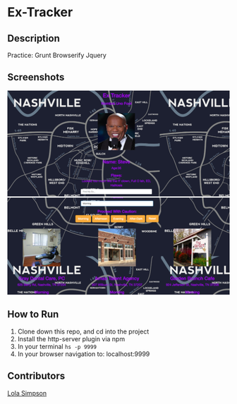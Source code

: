 # Ex-Tracker

## Description
Practice:
Grunt
Browserify
Jquery


## Screenshots
![Webpage](https://raw.githubusercontent.com/lolasimp/Ex-Tracker/master/screenshots/screenshot1.png)
![Webpage](https://raw.githubusercontent.com/lolasimp/Ex-Tracker/master/screenshots/screenshot2.png)

## How to Run
1. Clone down this repo, and cd into the project
1. Install the http-server plugin via npm
1. In your terminal ```hs -p 9999```
1. In your browser navigation to: localhost:9999

## Contributors
[Lola Simpson](https://github.com/lolasimp)